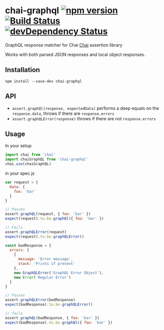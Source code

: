 chai-graphql
[![npm version](https://badge.fury.io/js/chai-graphql.svg)](https://badge.fury.io/js/chai-graphql)
[![Build Status](https://travis-ci.org/bustlelabs/chai-graphql.svg?branch=master)](https://travis-ci.org/bustlelabs/chai-graphql)
[![devDependency Status](https://david-dm.org/bustlelabs/chai-graphql/dev-status.svg)](https://david-dm.org/bustlelabs/chai-graphql#info=devDependencies)
===========

GraphQL response matcher for Chai [Chai](http://chaijs.com/) assertion library

Works with both parsed JSON responses and local object responses.

## Installation
```
npm install --save-dev chai-graphql
```

## API
- `assert.graphQl(response, expectedData)` performs a deep equals on the `response.data`, throws if there are `response.errors`
- `assert.graphQLError(response)` throws if there are not `response.errors`

## Usage
In your setup
```js
import chai from 'chai'
import chaiGraphQL from 'chai-graphql'
chai.use(chaiGraphQL)
```

in your spec.js
```js
var request = {
  data: {
    foo: 'bar'
  }
}

// Passes
assert.graphQL(request, { foo: 'bar' })
expect(request).to.be.graphQl({ foo: 'bar' })

// Fails
assert.graphQLError(request)
expect(request).to.be.graphQLError()

const badResponse = {
  errors: [
    {
      message: 'Error message',
      stack: 'Prints if present'
    },
    new GraphQLError('GraphQL Error Object'),
    new Error('Regular Error')
  ]
}

// Passes
assert.graphQLError(badResponse)
expect(badResponse).to.be.graphQLError()

// fails
assert.graphQL(badResponse, { foo: 'bar' })
expect(badResponse).to.be.graphQl({ foo: 'bar' })
```

